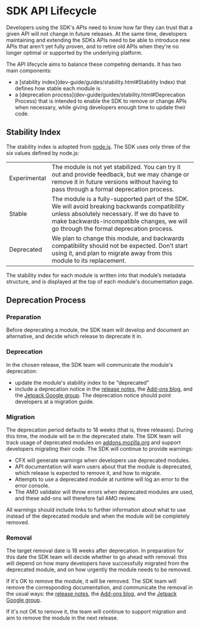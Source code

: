 <!-- This Source Code Form is subject to the terms of the Mozilla Public
   - License, v. 2.0. If a copy of the MPL was not distributed with this
   - file, You can obtain one at http://mozilla.org/MPL/2.0/. -->

# SDK API Lifecycle #

Developers using the SDK's APIs need to know how far they can trust that
a given API will not change in future releases. At the same time, developers
maintaining and extending the SDKs APIs need to be able to introduce new
APIs that aren't yet fully proven, and to retire old APIs when they're
no longer optimal or supported by the underlying platform.

The API lifecycle aims to balance these competing demands. It has two
main components:

* a [stability index](dev-guide/guides/stability.html#Stability Index)
that defines how stable each module is
* a [deprecation process](dev-guide/guides/stability.html#Deprecation Process)
that is intended to enable the SDK to remove or change APIs when necessary,
while giving developers enough time to update their code.

## Stability Index ##

The stability index is adopted from
[node.js](http://nodejs.org/api/documentation.html#documentation_stability_index).
The SDK uses only three of the six values defined by node.js:

<table>
  <tr>
    <td>Experimental</td>
    <td>The module is not yet stabilized.
You can try it out and provide feedback, but we may change or remove
it in future versions without having to pass through a formal
deprecation process.</td>
  </tr>
  <tr>
    <td>Stable</td>
    <td>The module is a fully-supported part of
the SDK. We will avoid breaking backwards compatibility unless absolutely
necessary. If we do have to make backwards-incompatible changes, we will
go through the formal deprecation process.</td>
  </tr>
  <tr>
    <td>Deprecated</td>
    <td>We plan to change this module, and backwards compatibility
should not be expected. Don’t start using it, and plan to migrate away from
this module to its replacement.</td>
  </tr>
</table>

The stability index for each module is written into that module’s
metadata structure, and is displayed at the top of each module's
documentation page.

## Deprecation Process ##

### Preparation ###

Before deprecating a module, the SDK team will develop and document
an alternative, and decide which release to deprecate it in.

### Deprecation ###

In the chosen release, the SDK team will communicate the module's deprecation:

* update the module's stability index to be "deprecated"
* include a deprecation notice in the
[release notes](https://wiki.mozilla.org/Labs/Jetpack/Release_Notes),
the [Add-ons blog](https://blog.mozilla.org/addons/), and the
[Jetpack Google group](https://groups.google.com/forum/?fromgroups#!forum/mozilla-labs-jetpack). The deprecation notice should point developers at a migration guide.

### Migration ###

The deprecation period defaults to 18 weeks (that is, three releases).
During this time, the module will be in the deprecated state. The SDK
team will track usage of deprecated modules on
[addons.mozilla.org](https://addons.mozilla.org/en-US/firefox/) and support
developers migrating their code. The SDK will continue to provide warnings:

* CFX will generate warnings when developers use deprecated modules.
* API documentation will warn users about that the module is deprecated,
which release is expected to remove it, and how to migrate.
* Attempts to use a deprecated module at runtime will log an error to
the error console.
* The AMO validator will throw errors when deprecated modules are used,
and these add-ons will therefore fail AMO review.

All warnings should include links to further information about what to
use instead of the deprecated module and when the module will be completely
removed.

### Removal ###

The target removal date is 18 weeks after deprecation. In preparation for
this date the SDK team will decide whether to go ahead with removal: this
will depend on how many developers have successfully migrated from the
deprecated module, and on how urgently the module needs to be removed.

If it's OK to remove the module, it will be removed. The SDK team will
remove the corresponding documentation, and communicate the removal in
the usual ways: the [release notes](https://wiki.mozilla.org/Labs/Jetpack/Release_Notes),
the [Add-ons blog](https://blog.mozilla.org/addons/), and the
[Jetpack Google group](https://groups.google.com/forum/?fromgroups#!forum/mozilla-labs-jetpack).

If it's not OK to remove it, the team will continue to support migration
and aim to remove the module in the next release.
